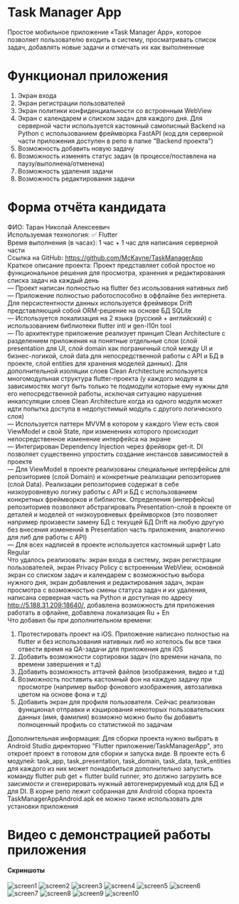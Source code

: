 # Task Manager App
Простое мобильное приложение «Task Manager App», которое позволяет пользователю входить в систему, просматривать список задач, добавлять новые задачи и отмечать их как выполненные

# Функционал приложения
1. Экран входа
2. Экран регистрации пользователей
3. Экран политики конфиденциальности со встроенным WebView
4. Экран с календарем и списком задач для каждого дня. Для серверной части используется кастомный самописный Backend на Python с использованием фреймворка FastAPI (код для серверной части приложения доступен в репо в папке "Backend проекта")
5. Возможность добавить новую задачу
6. Возможность изменять статус задач (в процессе/поставлена на паузу/выполнена/отменена)
7. Возможность удаления задачи
8. Возможность редактирования задачи

# Форма отчёта кандидата
ФИО: Таран Николай Алексеевич  
Используемая технология: ✅ Flutter  
Время выполнения (в часах): 1 час + 1 час для написания серверной части  
Ссылка на GitHub: https://github.com/McKayne/TaskManagerApp  
Краткое описание проекта: Проект представляет собой простое но функциональное решения для просмотра, хранения и редактирования списка задач на каждый день  
— Проект написан полностью на flutter без исользования нативных либ  
— Приложение полностью работоспособно в оффлайне без интернета. Для персистентности данных используется фреймворк Drift представляющий собой ORM-решение на основе БД SQLite  
— Используется локализация на 2 языка (русский + английский) с использованием библиотеки flutter intl и gen-l10n tool  
— По архитектуре приложение реализует принцип Clean Architecture с разделением приложения на понятные отдельные слои (слой presentation для UI, слой domain как пограничный слой между UI и бизнес-логикой, слой data для непосредственной работы с API и БД в проекте, слой entities для хранения моделей данных). Для дополнительной изоляции слоев Clean Architecture используется многомодульная структура flutter-проекта (у каждого модуля в зависимостях могут быть только те подмодули которые ему нужны для его непосредственной работы, исключая ситуацию нарушения инкапсуляции слоев Clean Architecture когда из одного модуля может идти попытка доступа в недопустимый модуль с другого логического слоя)  
— Используется паттерн MVVM в котором у каждого View есть своя ViewModel и свой State, при изменениях которого происходит непосредственное изменение интерфейса на экране  
— Интегрирован Dependency Injection через фрейворк get-it. DI позволяет существенно упростить создание инстансов зависимостей в проекте  
— Для ViewModel в проекте реализованы специальные интерфейсы для репозиториев (слой Domain) и конкретные реализации репозиториев (слой Data). Реализации репозиториев содержат в себе низкоуровневую логику работы с API и БД с использованием конкретных фреймворков и библиотек. Определения (интерфейсы) репозиториев позволяют абстрагировать Presentation-слой в проекте от деталей и моделей от низкоуровневых фреймворков (это позволяет например произвести замену БД с текущей БД Drift на любую другую без внесения изменений в Presentation часть приложения, аналогично для либ для работы с API)  
— Для всех надписей в проекте используется кастомный шрифт Lato Regular  
Что удалось реализовать: экран входа в систему, экран регистрации пользователей, экран Privacy Policy с встроенным WebView, основной экран со списком задач и календарем с возможностью выбора нужного дня, экран добавления и редактирования задач, экран просмотра с возможностью смены статуса задач и их удаления, написана серверная часть на Python и доступная по адресу http://5.188.31.209:18640/, добавлена возможность для приложения работать в офлайне, добавлена локализация Ru + En  
Что добавил бы при дополнительном времени:
1. Протестировать проект на iOS. Приложение написано полностью на flutter и без использования нативных либ но хотелось бы все таки отвести время на QA-задачи для приложения для iOS
2. Добавить возможности сортировки задач (по времени начала, по времени завершения и т.д)
3. Добавить возможность аттачей файлов (изображения, видео и т.д)
4. Возможность поставить кастомный фон на каждую задачу при просмотре (например выбор фонового изображения, автозаливка цветом на основе фона и т.д)
5. Добавить экран для профиля пользователя. Сейчас реализован функционал отправки и кэширования некоторых пользовательских данных (имя, фамилия) возможно можно было бы добавить полноценный профиль со статистикой по задачам

Дополнительная информация: Для сборки проекта нужно выбрать в Android Studio директорию "Flutter приложение/TaskManagerApp", это откроет проект в готовом для сборки и запуска виде. В проекте есть 6 модулей: task_app, task_presentation, task_domain, task_data, task_entities для каждого из них может понадобиться дополнительно запустить команду flutter pub get + flutter build runner, это должно загрузить все заисимости и сгенерировать нужный автогенерируемый код для БД и для DI. В корне репо лежит собранная для Android сборка проекта TaskManagerAppAndroid.apk ее можно также использовать для установки приложения

# Видео с демонстрацией работы приложения


#### Скриншоты
![screen1](screen1.jpg)
![screen2](screen2.jpg)
![screen3](screen3.jpg)
![screen4](screen4.jpg)
![screen5](screen5.jpg)
![screen6](screen6.jpg)
![screen7](screen7.jpg)
![screen8](screen8.jpg)
![screen9](screen9.jpg)
![screen10](screen10.jpg)